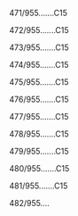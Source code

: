 471/955.......C15 


472/955.......C15 


473/955.......C15 


474/955.......C15 


475/955.......C15 


476/955.......C15 


477/955.......C15 


478/955.......C15 


479/955.......C15 


480/955.......C15 


481/955.......C15 


482/955.... 

